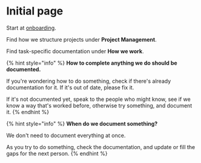 # Initial page

Start at [onboarding](onboarding.md).

Find how we structure projects under **Project Management**.

Find task-specific documentation under **How we work**.

{% hint style="info" %}
**How to complete anything we do should be documented.**

If you're wondering how to do something, check if there's already documentation for it. If it's out of date, please fix it.

If it's not documented yet, speak to the people who might know, see if we know a way that's worked before, otherwise try something, and document it.
{% endhint %}

{% hint style="info" %}
**When do we document something?**

We don't need to document everything at once.

As you try to do something, check the documentation, and update or fill the gaps for the next person.
{% endhint %}



